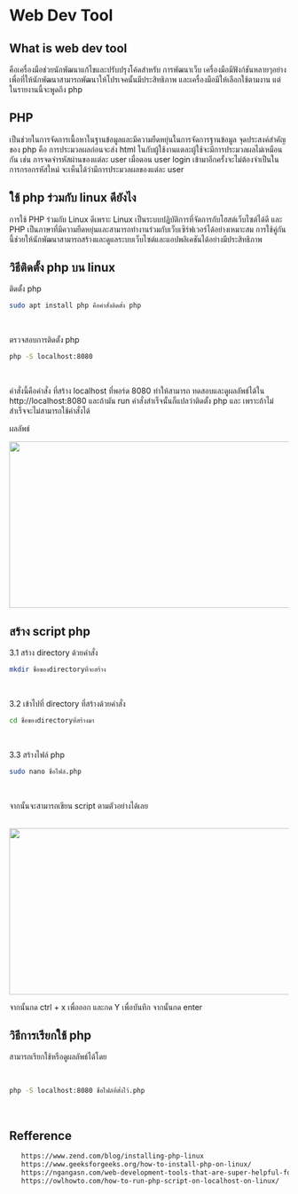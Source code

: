 
# Web Dev Tool

## What is web dev tool<br>

คือเครื่องมือช่วยนักพัฒนาแก้ไขและปรับปรุงโค้ดสำหรับ
การพัฒนาเว็บ เครื่องมือมีฟังก์ชันหลายๆอย่างเพื่อที่ให้นักพัฒนาสามารถพัฒนาให้โปรเจคนั้นมีประสิทธิภาพ และเครื่องมือมีให้เลือกใช้ตามงาน แต่ในรายงานนี้จะพูดถึง php

## PHP<br>
	
เป็นช่วยในการจัดการเนื้อหาในฐานข้อมูลและมีความยืดหยุ่นในการจัดการฐานข้อมูล จุดประสงค์สำคัญของ php คือ การประมวลผลก่อนจะส่ง html ในกับผู้ใช้งานแตละผู้ใช้จะมีการประมวลผลไม่เหมือนกัน เช่น การจดจำรหัสผ่านของแต่ละ user เมื่อตอน user login เข้ามาอีกครั้งจะไม่ต้องจำเป็นในการกรอกรหัสใหม่ จะเห็นได้ว่ามีการประมวลผลของแต่ละ user


## ใช้ php ร่วมกับ linux ดียังไง

การใช้ PHP ร่วมกับ Linux ดีเพราะ Linux เป็นระบบปฏิบัติการที่จัดการกับโฮสต์เว็บไซต์ได้ดี และ PHP เป็นภาษาที่มีความยืดหยุ่นและสามารถทำงานร่วมกับเว็บเซิร์ฟเวอร์ได้อย่างเหมาะสม การใช้คู่กันนี้ช่วยให้นักพัฒนาสามารถสร้างและดูแลระบบเว็บไซต์และแอปพลิเคชันได้อย่างมีประสิทธิภาพ




## วิธีติดตั้ง php บน linux

ติดตั้ง php
 <br>

   ```bash
   sudo apt install php คือคำสั่งติดตั้ง php
   ```
   <br>

ตรวจสอบการติดตั้ง php
 <br>

   ```bash
   php -S localhost:8080
   ```
   <br>

คำสั่งนี้คือคำสั่ง ที่สร้าง localhost ที่พอร์ด 8080 ทำให้สามารถ ทดสอบและดูผลลัพธ์ได้ใน http://localhost:8080 และถ้ามัน run คำสั่งสำเร็จนั้นก็แปลว่าติดตั้ง php และ เพราะถ้าไม่สำเร็จจะไม่สามารถใช้คำสั่งได้ 

ผลลัพธ์
<br>
   
   <img src='https://owlhowto.com/content/images/2023/06/php-server-started.png?ezimgfmt=ng:webp/ngcb2' width='1000' height='300'>

<br>

## สร้าง script php

3.1 สร้าง directory ด้วยคำสั่ง
   <br>

   ```bash
   mkdir ชื่อของdirectoryที่จะสร้าง
   ```
   <br>
   
3.2  เข้าไปที่ directory ที่สร้างด้วยคำสั่ง
 <br>

   ```bash
   cd ชื่อของdirectoryที่สร้างมา
   ```
   <br>

3.3 สร้างไฟล์ php
 <br>

   ```bash
   sudo nano ชื่อไฟล์.php
   ```
   <br>

จากนั้นจะสามารถเขียน script ตามตัวอย่างได้เลย

<br>
   
   <img src='https://owlhowto.com/content/images/2023/06/app-php-code-1.png?ezimgfmt=ng:webp/ngcb2' width='1000' height='300'>

<br>		

จากนั้นกด ctrl + x เพื่อออก และกด Y เพื่อบันทึก จากนั้นกด enter


## วิธีการเรียกใช้ php

สามารถเรียกใช้หรือดูผลลัพธ์ได้โดย

<br>

   ```bash
   php -S localhost:8080 ชื่อไฟล์ที่ตั้งไว้.php
   ```
   <br>

## Refference
```bash
   https://www.zend.com/blog/installing-php-linux
   https://www.geeksforgeeks.org/how-to-install-php-on-linux/
   https://ngangasn.com/web-development-tools-that-are-super-helpful-for-linux-web-developers/?expand_article=1
   https://owlhowto.com/how-to-run-php-script-on-localhost-on-linux/
   ```
   <br>
  

